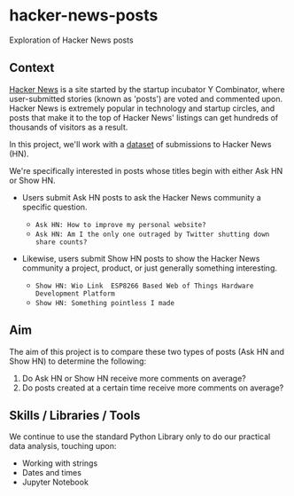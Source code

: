 # hacker-news-posts
Exploration of Hacker News posts

## Context
[Hacker News](https://news.ycombinator.com/) is a site started by the startup incubator Y Combinator, where user-submitted stories (known as 'posts') are voted and commented upon. Hacker News is extremely popular in technology and startup circles, and posts that make it to the top of Hacker News' listings can get hundreds of thousands of visitors as a result.

In this project, we'll work with a [dataset](https://www.kaggle.com/hacker-news/hacker-news-posts) of submissions to Hacker News (HN).

We're specifically interested in posts whose titles begin with either Ask HN or Show HN.

- Users submit Ask HN posts to ask the Hacker News community a specific question.
  - `Ask HN: How to improve my personal website?`
  - `Ask HN: Am I the only one outraged by Twitter shutting down share counts?`
  
- Likewise, users submit Show HN posts to show the Hacker News community a project, product, or just generally something interesting.
  - `Show HN: Wio Link  ESP8266 Based Web of Things Hardware Development Platform`
  - `Show HN: Something pointless I made`

## Aim
The aim of this project is to compare these two types of posts (Ask HN and Show HN) to determine the following:

1. Do Ask HN or Show HN receive more comments on average?
2. Do posts created at a certain time receive more comments on average?

## Skills / Libraries / Tools
We continue to use the standard Python Library only to do our practical data analysis, touching upon:

- Working with strings
- Dates and times
- Jupyter Notebook
